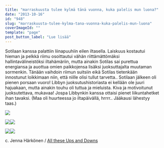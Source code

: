 ```yaml
---
title: "marraskuusta tulee kylmä tänä vuonna, kuka palelis mun luona?"
date: "2013-10-16"
id: "948"
slug: "marraskuusta-tulee-kylma-tana-vuonna-kuka-palelis-mun-luona"
coverImageId: ""
template: "page"
post_button_label: "Lue lisää"
---
```


  

Sotilaan kanssa palattiin liinapuuhiin eilen iltasella. Laiskuus kostautui hieman ja pelkkä riimu osoittautui vähän riittämättömäksi hallintavälineistöksi iltahämäriin, mutta ainakin Sotilas sai purettua energiansa ja auottua omien paikkojensa lisäksi juoksuttajalta muutaman sormenkin. Tänään vaihdoin riimun suitsiin eikä Sotilas tietenkään innostunut loikkimaan niin, että niille olisi tullut tarvetta.. Sotilaan jälkeen oli pienen porsaan vuoro! Libbyn juoksutushistoriasta ei kellään ole juuri hajuakaan, mutta ainakin touhu oli tuttua ja mieluista. Kiva ja motivoitunut juoksutettava, mukavaa! Jospa Libbynkin kanssa ottaisi pienet liikuntahetket ihan tavaksi. (Maa oli huurteessa jo iltapäivällä, hrrrr.. Jääkausi lähestyy taas.)

  

[![](/images/ak.png)](http://1.bp.blogspot.com/-VTwe3MxN_20/Ul6-si-AbNI/AAAAAAAAHCU/Uz9YKu6gkTc/s1600/ak.png)

  

[![](/images/sotilas11_.png)](http://2.bp.blogspot.com/-8mSIk75BaYc/Ul6_hnSPfCI/AAAAAAAAHCo/Dq2TgLeg5s0/s1600/sotilas11_.png)[![](/images/sotilas2_2.png)](http://3.bp.blogspot.com/-hB_p9iDBUcQ/Ul6_hLguCrI/AAAAAAAAHCc/Nx-S6W5YFQ4/s1600/sotilas2_2.png)

  

[![](/images/sotilas10.png)](http://4.bp.blogspot.com/-8lNJmWQro0c/Ul6_hhKiyFI/AAAAAAAAHCg/7Agmqs19Ua8/s1600/sotilas10.png)[![](/images/sotilas_.png)](http://3.bp.blogspot.com/-wxp71GOEJrc/Ul6_iA8bWUI/AAAAAAAAHCw/idMf3pkPMGY/s1600/sotilas_.png)

  

c. Jenna Härkönen / [All these Ups and Downs](http://all-these-ups-and-downs.blogspot.fi/)
